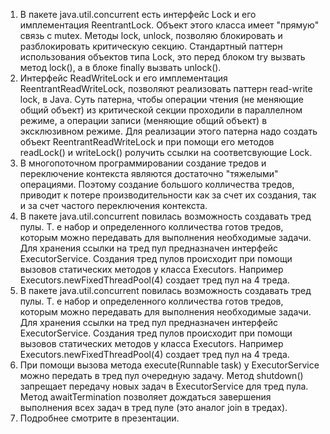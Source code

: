 <ol>
<li> В пакете java.util.concurrent есть интерфейс Lock и его имплементация ReentrantLock. Объект этого класса имеет "прямую" связь с mutex. Методы lock, unlock, позволяю блокировать и разблокировать критическую секцию. Стандартный паттерн использования объектов типа Lock, это перед блоком try вызвать метод lock(), а в блоке finally вызвать unlock().
</li>
<li> Интерфейс ReadWriteLock и его имплементация ReentrantReadWriteLock, позволяют реализовать паттерн read-write lock, в Java. Суть патерна, чтобы операции чтения (не меняющие общий объект) из критической секции проходили в параллелном режиме, а операции записи (меняющие общий объект) в эксклюзивном режиме. Для реализации этого патерна надо создать объект ReentrantReadWriteLock и при помощи его методов readLock() и writeLock() ролучить ссылки на соответсвующие Lock.
</li>
<li> В многопоточном программировании создание тредов и переключение контекста являются достаточно "тяжелыми" операциями. Поэтому создание большого колличества тредов, приводит к потере производительности как за счет их создания, так и за счет частого переключения контекста.
</li>
<li> В пакете java.util.concurrent повилась возможность создавать тред пулы. Т. е набор и определенного колличества готов тредов, которым можно передавать для выполнения необходимые задачи. Для хранения ссылки на тред пул предназначен интерфейс ExecutorService. Создания тред пулов происходит при помощи вызовов статических методов у класса Executors. Например Executors.newFixedThreadPool(4) создает тред пул на 4 треда.
</li>
<li>  В пакете java.util.concurrent повилась возможность создавать тред пулы. Т. е набор и определенного колличества готов тредов, которым можно передавать для выполнения необходимые задачи. Для хранения ссылки на тред пул предназначен интерфейс ExecutorService. Создания тред пулов происходит при помощи вызовов статических методов у класса Executors. Например Executors.newFixedThreadPool(4) создает тред пул на 4 треда.
</li>
<li> При помощи вызова метода execute(Runnable task) у ExecutorService можно передать в тред пул очередную задачу. Метод shutdown() запрещает передачу новых задач в ExecutorService для тред пула. Метод awaitTermination позволяет дождаться завершения выполнения всех задач в тред пуле (это аналог join в тредах).
</li>
<li> Подробнее смотрите в презентации.
</li>
</ol>
